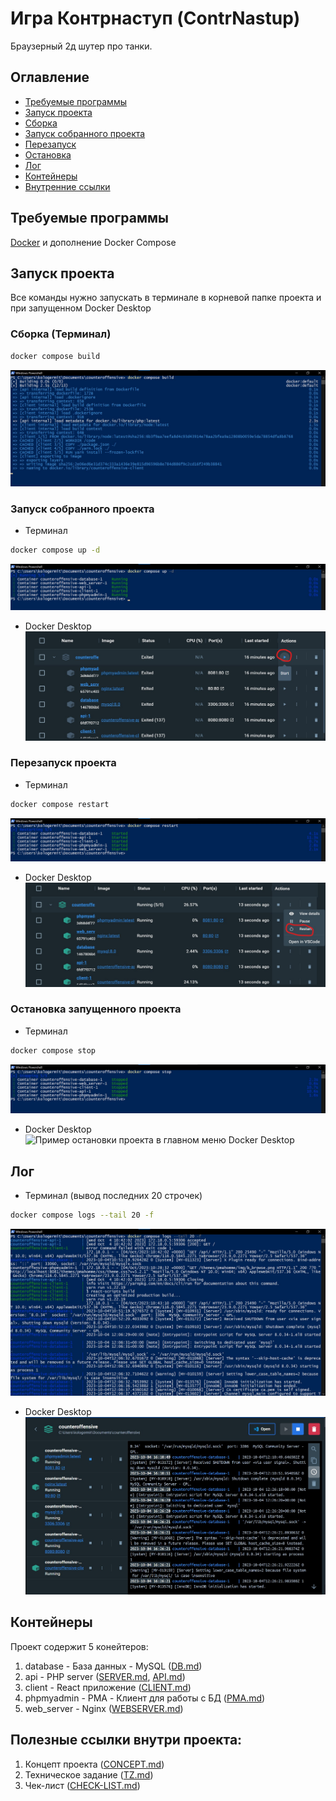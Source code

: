 # Игра Контрнаступ (ContrNastup)
Браузерный 2д шутер про танки.

## Оглавление
+ [Требуемые программы](#required-programs)
+ [Запуск проекта](#start)
+ [Сборка](#build)
+ [Запуск собранного проекта](#up)
+ [Перезапуск](#restart)
+ [Остановка](#stop)
+ [Лог](#log)
+ [Контейнеры](#containers)
+ [Внутренние ссылки](#inside-links)

<a name="required-programs"></a>
## Требуемые программы
[Docker](https://docs.docker.com/desktop/install/windows-install/) и дополнение Docker Compose

<a name="start"></a>
## Запуск проекта
Все команды нужно запускать в терминале в корневой папке проекта и при запущенном Docker Desktop

<a name="build"></a>
### Сборка (Терминал)
```bash
docker compose build
```
![Пример сборки проекта](documents/images/readme/cmd-build-example.jpg)

<a name="up"></a>
### Запуск собранного проекта
+ Терминал
```bash
docker compose up -d
```
![Пример запуска проекта](documents/images/readme/cmd-up-example.jpg)
+ Docker Desktop
![Пример запуска проекта в главном меню Docker Desktop](documents/images/readme/docker-desktop-up-main-menu-example.jpg)

<a name="restart"></a>
### Перезапуск проекта
+ Терминал
```bash
docker compose restart
```
![Пример перезапуска проекта](documents/images/readme/cmd-restart-example.jpg)
+ Docker Desktop
![Пример перезапуска проекта в главном меню Docker Desktop](documents/images/readme/docker-desktop-restart-main-menu-example.jpg)

<a name="stop"></a>
### Остановка запущенного проекта
+ Терминал
```bash
docker compose stop
```
![Пример остановки проекта](documents/images/readme/cmd-stop-example.jpg)
+ Docker Desktop
![Пример остановки проекта в главном меню Docker Desktop](documents/images/readme/docker-desktop-stop-main-menu-example.jpg)

<a name="log"></a>
## Лог
+ Терминал (вывод последних 20 строчек)
```bash
docker compose logs --tail 20 -f
```
![Пример вывода лога в терминал](documents/images/readme/cmd-log-example.jpg)
+ Docker Desktop
![Пример вывода лога в Docker Desktop](documents/images/readme/docker-desktop-log-example.jpg)

<a name="containers"></a>
## Контейнеры
Проект содержит 5 конейтеров:
1. database - База данных - MySQL ([DB.md](./documents/DB.md))
2. api - PHP server ([SERVER.md](./documents/SERVER.md), [API.md](./server/API.md))
3. client - React приложение ([CLIENT.md](./documents/CLIENT.md))
4. phpmyadmin - PMA - Клиент для работы с БД ([PMA.md](./documents/PMA.md))
5. web_server - Nginx ([WEBSERVER.md](./documents/WEBSERVER.md))

<a name="inside-links"></a>
## Полезные ссылки внутри проекта:
1. Концепт проекта ([CONCEPT.md](./documents/CONCEPT.md))
2. Техническое задание ([TZ.md](./documents/TZ.md))
3. Чек-лист ([CHECK-LIST.md](./documents/CHECK-LIST.md))